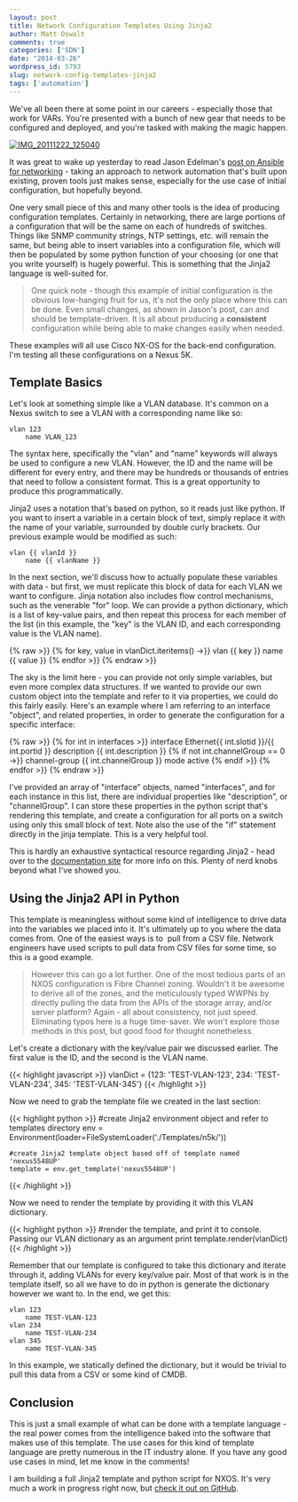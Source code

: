 ```yaml
---
layout: post
title: Network Configuration Templates Using Jinja2
author: Matt Oswalt
comments: true
categories: ['SDN']
date: "2014-03-26"
wordpress_id: 5793
slug: network-config-templates-jinja2
tags: ['automation']
---
```



We've all been there at some point in our careers - especially those that work for VARs. You're presented with a bunch of new gear that needs to be configured and deployed, and you're tasked with making the magic happen.

[![IMG_20111222_125040](assets/2014/03/IMG_20111222_125040.jpg)](assets/2014/03/IMG_20111222_125040.jpg)

It was great to wake up yesterday to read Jason Edelman's [post on Ansible for networking](http://www.jedelman.com/1/post/2014/03/ansible-for-networking.html) - taking an approach to network automation that's built upon existing, proven tools just makes sense, especially for the use case of initial configuration, but hopefully beyond.

One very small piece of this and many other tools is the idea of producing configuration templates. Certainly in networking, there are large portions of a configuration that will be the same on each of hundreds of switches. Things like SNMP community strings, NTP settings, etc. will remain the same, but being able to insert variables into a configuration file, which will then be populated by some python function of your choosing (or one that you write yourself) is hugely powerful. This is something that the Jinja2 language is well-suited for.

> One quick note - though this example of initial configuration is the obvious low-hanging fruit for us, it's not the only place where this can be done. Even small changes, as shown in Jason's post, can and should be template-driven. It is all about producing a **consistent** configuration while being able to make changes easily when needed.

These examples will all use Cisco NX-OS for the back-end configuration. I'm testing all these configurations on a Nexus 5K.

## Template Basics

Let's look at something simple like a VLAN database. It's common on a Nexus switch to see a VLAN with a corresponding name like so:

    vlan 123
        name VLAN_123

The syntax here, specifically the "vlan" and "name" keywords will always be used to configure a new VLAN. However, the ID and the name will be different for every entry, and there may be hundreds or thousands of entries that need to follow a consistent format. This is a great opportunity to produce this programmatically.

Jinja2 uses a notation that's based on python, so it reads just like python. If you want to insert a variable in a certain block of text, simply replace it with the name of your variable, surrounded by double curly brackets. Our previous example would be modified as such:

    vlan {{ vlanId }}
        name {{ vlanName }}

In the next section, we'll discuss how to actually populate these variables with data - but first, we must replicate this block of data for each VLAN we want to configure. Jinja notation also includes flow control mechanisms, such as the venerable "for" loop. We can provide a python dictionary, which is a list of key-value pairs, and then repeat this process for each member of the list (in this example, the "key" is the VLAN ID, and each corresponding value is the VLAN name).

{% raw >}}
    {% for key, value in vlanDict.iteritems() ->}}
    vlan {{ key }}
        name {{ value }}
    {% endfor >}}
{% endraw >}}

The sky is the limit here - you can provide not only simple variables, but even more complex data structures. If we wanted to provide our own custom object into the template and refer to it via properties, we could do this fairly easily. Here's an example where I am referring to an interface "object", and related properties, in order to generate the configuration for a specific interface:

{% raw >}}
    {% for int in interfaces >}}
    interface Ethernet{{ int.slotid }}/{{ int.portid }}
       description {{ int.description }}
       {% if not int.channelGroup == 0 ->}}
          channel-group {{ int.channelGroup }} mode active
       {% endif >}}
    {% endfor >}}
{% endraw >}}

I've provided an array of "interface" objects, named "interfaces", and for each instance in this list, there are individual properties like "description", or "channelGroup". I can store these properties in the python script that's rendering this template, and create a configuration for all ports on a switch using only this small block of text. Note also the use of the "if" statement directly in the jinja template. This is a very helpful tool.

This is hardly an exhaustive syntactical resource regarding Jinja2 - head over to the [documentation site](http://jinja.pocoo.org/docs/templates/) for more info on this. Plenty of nerd knobs beyond what I've showed you.

## Using the Jinja2 API in Python

This template is meaningless without some kind of intelligence to drive data into the variables we placed into it. It's ultimately up to you where the data comes from. One of the easiest ways is to  pull from a CSV file. Network engineers have used scripts to pull data from CSV files for some time, so this is a good example.

> However this can go a lot further. One of the most tedious parts of an NXOS configuration is Fibre Channel zoning. Wouldn't it be awesome to derive all of the zones, and the meticulously typed WWPNs by directly pulling the data from the APIs of the storage array, and/or server platform? Again - all about consistency, not just speed. Eliminating typos here is a huge time-saver. We won't explore those methods in this post, but good food for thought nonetheless.

Let's create a dictionary with the key/value pair we discussed earlier. The first value is the ID, and the second is the VLAN name.

{{< highlight javascript >}}
    vlanDict = {123: 'TEST-VLAN-123', 234: 'TEST-VLAN-234', 345: 'TEST-VLAN-345'}
{{< /highlight >}}

Now we need to grab the template file we created in the last section:

{{< highlight python  >}}
    #create Jinja2 environment object and refer to templates directory
    env = Environment(loader=FileSystemLoader('./Templates/n5k/'))

    #create Jinja2 template object based off of template named 'nexus5548UP'
    template = env.get_template('nexus5548UP')
{{< /highlight >}}

Now we need to render the template by providing it with this VLAN dictionary.

{{< highlight python  >}}
    #render the template, and print it to console. Passing our VLAN dictionary as an argument
    print template.render(vlanDict)
{{< /highlight >}}

Remember that our template is configured to take this dictionary and iterate through it, adding VLANs for every key/value pair. Most of that work is in the template itself, so all we have to do in python is generate the dictionary however we want to. In the end, we get this:

    vlan 123
        name TEST-VLAN-123
    vlan 234
        name TEST-VLAN-234
    vlan 345
        name TEST-VLAN-345
 
In this example, we statically defined the dictionary, but it would be trivial to pull this data from a CSV or some kind of CMDB.

## Conclusion

This is just a small example of what can be done with a template language - the real power comes from the intelligence baked into the software that makes use of this template. The use cases for this kind of template language are pretty numerous in the IT industry alone. If you have any good use cases in mind, let me know in the comments!

I am building a full Jinja2 template and python script for NXOS. It's very much a work in progress right now, but [check it out on GitHub](https://github.com/Mierdin/jinja2-nxos-config).
